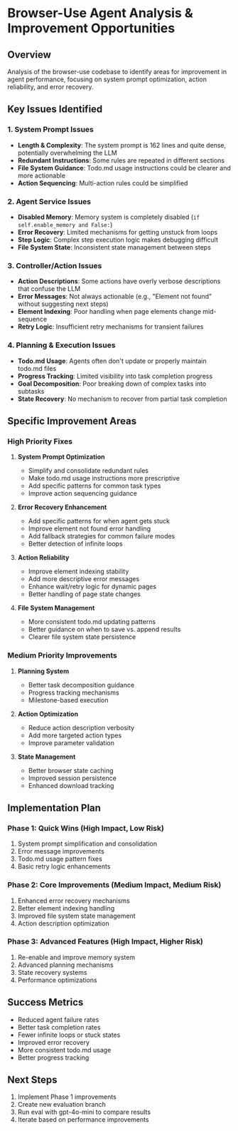 # Browser-Use Agent Analysis & Improvement Opportunities

## Overview
Analysis of the browser-use codebase to identify areas for improvement in agent performance, focusing on system prompt optimization, action reliability, and error recovery.

## Key Issues Identified

### 1. System Prompt Issues
- **Length & Complexity**: The system prompt is 162 lines and quite dense, potentially overwhelming the LLM
- **Redundant Instructions**: Some rules are repeated in different sections
- **File System Guidance**: Todo.md usage instructions could be clearer and more actionable
- **Action Sequencing**: Multi-action rules could be simplified

### 2. Agent Service Issues
- **Disabled Memory**: Memory system is completely disabled (`if self.enable_memory and False:`)
- **Error Recovery**: Limited mechanisms for getting unstuck from loops
- **Step Logic**: Complex step execution logic makes debugging difficult
- **File System State**: Inconsistent state management between steps

### 3. Controller/Action Issues
- **Action Descriptions**: Some actions have overly verbose descriptions that confuse the LLM
- **Error Messages**: Not always actionable (e.g., "Element not found" without suggesting next steps)
- **Element Indexing**: Poor handling when page elements change mid-sequence
- **Retry Logic**: Insufficient retry mechanisms for transient failures

### 4. Planning & Execution Issues
- **Todo.md Usage**: Agents often don't update or properly maintain todo.md files
- **Progress Tracking**: Limited visibility into task completion progress
- **Goal Decomposition**: Poor breaking down of complex tasks into subtasks
- **State Recovery**: No mechanism to recover from partial task completion

## Specific Improvement Areas

### High Priority Fixes

1. **System Prompt Optimization**
   - Simplify and consolidate redundant rules
   - Make todo.md usage instructions more prescriptive
   - Add specific patterns for common task types
   - Improve action sequencing guidance

2. **Error Recovery Enhancement**
   - Add specific patterns for when agent gets stuck
   - Improve element not found error handling
   - Add fallback strategies for common failure modes
   - Better detection of infinite loops

3. **Action Reliability**
   - Improve element indexing stability
   - Add more descriptive error messages
   - Enhance wait/retry logic for dynamic pages
   - Better handling of page state changes

4. **File System Management**
   - More consistent todo.md updating patterns
   - Better guidance on when to save vs. append results
   - Clearer file system state persistence

### Medium Priority Improvements

1. **Planning System**
   - Better task decomposition guidance
   - Progress tracking mechanisms
   - Milestone-based execution

2. **Action Optimization**
   - Reduce action description verbosity
   - Add more targeted action types
   - Improve parameter validation

3. **State Management**
   - Better browser state caching
   - Improved session persistence
   - Enhanced download tracking

## Implementation Plan

### Phase 1: Quick Wins (High Impact, Low Risk)
1. System prompt simplification and consolidation
2. Error message improvements
3. Todo.md usage pattern fixes
4. Basic retry logic enhancements

### Phase 2: Core Improvements (Medium Impact, Medium Risk)
1. Enhanced error recovery mechanisms
2. Better element indexing handling
3. Improved file system state management
4. Action description optimization

### Phase 3: Advanced Features (High Impact, Higher Risk)
1. Re-enable and improve memory system
2. Advanced planning mechanisms
3. State recovery systems
4. Performance optimizations

## Success Metrics
- Reduced agent failure rates
- Better task completion rates
- Fewer infinite loops or stuck states
- Improved error recovery
- More consistent todo.md usage
- Better progress tracking

## Next Steps
1. Implement Phase 1 improvements
2. Create new evaluation branch
3. Run eval with gpt-4o-mini to compare results
4. Iterate based on performance improvements